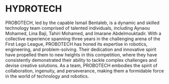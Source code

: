 # HYDROTECH
PROBOTECH, led by the capable Ismail Bentaleb, is a dynamic and skilled technology team comprised of talented individuals, including Aynaou Mohamed, Lina Baji, Tahiri Mohamed, and Imarane Abdelmouktadir. With a collective experience spanning three years in the challenging arena of the First Lego League, PROBOTECH has honed its expertise in robotics, engineering, and problem-solving. Their dedication and innovative spirit have propelled them to new heights in this competition, where they have consistently demonstrated their ability to tackle complex challenges and devise creative solutions. As a team, PROBOTECH embodies the spirit of collaboration, ingenuity, and perseverance, making them a formidable force in the world of technology and robotics.
